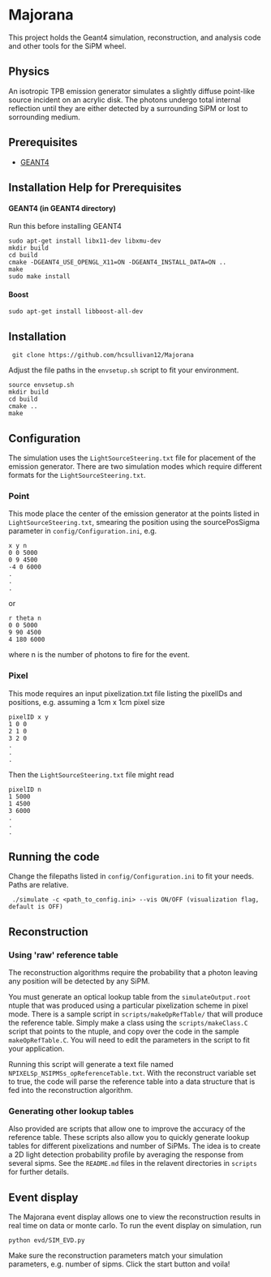 # Majorana
This project holds the Geant4 simulation, reconstruction, and analysis code and other tools for the SiPM wheel.

## Physics
An isotropic TPB emission generator simulates a slightly diffuse point-like source incident on an acrylic disk. The photons undergo total internal reflection until they are either detected by a surrounding SiPM or lost to sorrounding medium.

## Prerequisites
   * [GEANT4](https://geant4.web.cern.ch/support/download)

## Installation Help for Prerequisites
#### GEANT4 (in GEANT4 directory)
 Run this before installing GEANT4
 ```
 sudo apt-get install libx11-dev libxmu-dev
 mkdir build
 cd build
 cmake -DGEANT4_USE_OPENGL_X11=ON -DGEANT4_INSTALL_DATA=ON ..
 make
 sudo make install
```

#### Boost
``` 
sudo apt-get install libboost-all-dev
```
	
## Installation
```
 git clone https://github.com/hcsullivan12/Majorana
 ```
 Adjust the file paths in the `envsetup.sh` script to fit your environment.
 ```
 source envsetup.sh 
 mkdir build
 cd build
 cmake ..
 make
```		
## Configuration
The simulation uses the `LightSourceSteering.txt` file for placement of the emission generator. 
There are two simulation modes which require different formats for the `LightSourceSteering.txt`.
### Point
This mode place the center of the emission generator at the points listed in `LightSourceSteering.txt`, smearing the position using the sourcePosSigma parameter in `config/Configuration.ini`, e.g.
```
x y n
0 0 5000
0 9 4500
-4 0 6000
.
.
.
```
or 
```
r theta n
0 0 5000
9 90 4500
4 180 6000
```
where n is the number of photons to fire for the event. 

### Pixel 
This mode requires an input pixelization.txt file listing the pixelIDs and positions, e.g. assuming a 1cm x 1cm pixel size
```
pixelID x y
1 0 0
2 1 0
3 2 0
.
.
.
```

Then the `LightSourceSteering.txt` file might read

```
pixelID n
1 5000
1 4500
3 6000
.
.
.
```
## Running the code
Change the filepaths listed in `config/Configuration.ini` to fit your needs. Paths are relative. 
``` 
 ./simulate -c <path_to_config.ini> --vis ON/OFF (visualization flag, default is OFF)
```

## Reconstruction
### Using 'raw' reference table
The reconstruction algorithms require the probability that a photon leaving any position will be detected by any SiPM. 

You must generate an optical lookup table from the `simulateOutput.root` ntuple that was produced using a particular pixelization scheme in pixel mode. There is a sample script in `scripts/makeOpRefTable/` that will produce the reference table. Simply make a class using the `scripts/makeClass.C` script that points to the ntuple, and copy over the code in the sample `makeOpRefTable.C`. You will need to edit the parameters in the script to fit your application. 

Running this script will generate a text file named `NPIXELSp_NSIPMSs_opReferenceTable.txt`. With the reconstruct variable set to true, the code will parse the reference table into a data structure that is fed into the reconstruction algorithm. 

### Generating other lookup tables
Also provided are scripts that allow one to improve the accuracy of the reference table. These scripts also allow you to quickly generate lookup tables for different pixelizations and number of SiPMs. The idea is to create a 2D light detection probability profile by averaging the response from several sipms. See the `README.md` files in the relavent directories in `scripts` for further details.

## Event display
The Majorana event display allows one to view the reconstruction results in real time on data or monte carlo. To run the event display on simulation, run
```
python evd/SIM_EVD.py
```
Make sure the reconstruction parameters match your simulation parameters, e.g. number of sipms. Click the start button and voila!
